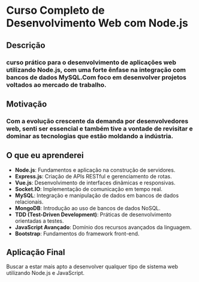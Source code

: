# Curso Completo de Desenvolvimento Web com Node.js

## Descrição
### curso prático para o desenvolvimento de aplicações web utilizando Node.js, com uma forte ênfase na integração com bancos de dados MySQL.Com foco em desenvolver projetos voltados ao mercado de trabalho.

## Motivação
### Com a evolução crescente da demanda por desenvolvedores web, senti ser essencial e também tive a vontade de revisitar e dominar as tecnologias que estão moldando a indústria.

## O que eu aprenderei
- **Node.js**: Fundamentos e aplicação na construção de servidores.
- **Express.js**: Criação de APIs RESTful e gerenciamento de rotas.
- **Vue.js**: Desenvolvimento de interfaces dinâmicas e responsivas.
- **Socket.IO**: Implementação de comunicação em tempo real.
- **MySQL**: Integração e manipulação de dados em bancos de dados relacionais.
- **MongoDB**: Introdução ao uso de bancos de dados NoSQL.
- **TDD (Test-Driven Development)**: Práticas de desenvolvimento orientadas a testes.
- **JavaScript Avançado**: Domínio dos recursos avançados da linguagem.
- **Bootstrap**: Fundamentos do framework front-end.

## Aplicação Final
Buscar a estar mais apto a desenvolver qualquer tipo de sistema web utilizando Node.js e JavaScript.


